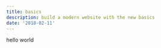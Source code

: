```yaml
---
title: basics
description: build a modern website with the new basics
date: '2018-02-11'
---
```

hello world